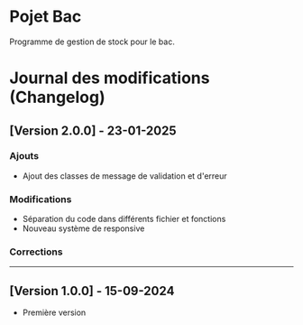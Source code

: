 # Pojet Bac

Programme de gestion de stock pour le bac.

# Journal des modifications (Changelog)

## [Version 2.0.0] - 23-01-2025
### Ajouts
- Ajout des classes de message de validation et d'erreur

### Modifications
- Séparation du code dans différents fichier et fonctions
- Nouveau système de responsive

### Corrections

---

## [Version 1.0.0] - 15-09-2024
- Première version
